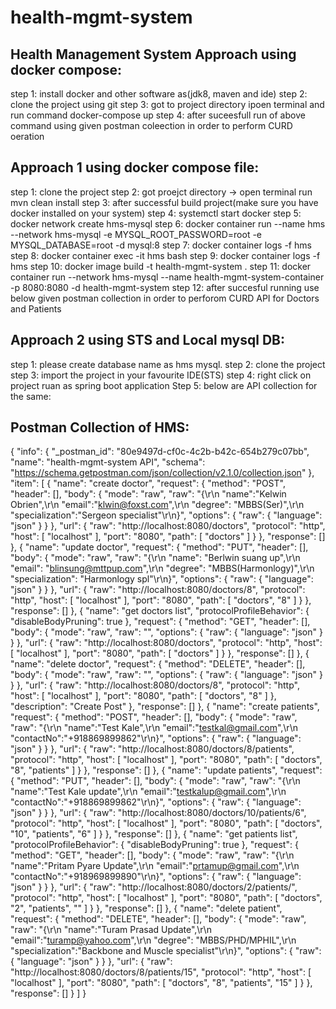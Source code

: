 # health-mgmt-system
Health Management System
Approach using docker compose:
-------------------------------------
step 1: install docker and other software as(jdk8, maven and ide)
step 2: clone the project using git
step 3: got to project directory ipoen terminal and run command docker-compose up
step 4: after suceesfull run of above command using given postman coleection in order to perform CURD oeration

Approach 1 using docker compose file:
-----------------------------------------
step 1: clone the project 
step 2: got proejct directory -> open terminal run  mvn clean install
step 3: after successful build project(make sure you have docker installed on your system)
step 4: systemctl start docker
step 5: docker network create hms-mysql
step 6: docker container run --name hms --network hms-mysql -e MYSQL_ROOT_PASSWORD=root -e MYSQL_DATABASE=root -d mysql:8
step 7: docker container logs -f hms
step 8: docker container exec -it hms bash
step 9: docker container logs -f hms
step 10: docker image build -t health-mgmt-system .
step 11: docker container run --network hms-mysql --name health-mgmt-system-container -p 8080:8080 -d health-mgmt-system
step 12: after succesful running use below given postman collection in order to perforom CURD API for Doctors and Patients

Approach 2 using STS and Local mysql DB:
-----------------------------------------
step 1: please create database name as hms mysql.
step 2: clone the project 
step 3: import the project in your favourite IDE(STS)
step 4: right click on project ruan as spring boot application
Step 5: below are API collection for the same:

Postman Collection of HMS:
-----------------------------
{
	"info": {
		"_postman_id": "80e9497d-cf0c-4c2b-b42c-654b279c07bb",
		"name": "health-mgmt-system API",
		"schema": "https://schema.getpostman.com/json/collection/v2.1.0/collection.json"
	},
	"item": [
		{
			"name": "create doctor",
			"request": {
				"method": "POST",
				"header": [],
				"body": {
					"mode": "raw",
					"raw": "{\r\n    \"name\":\"Kelwin Obrien\",\r\n    \"email\":\"klwin@foxst.com\",\r\n    \"degree\": \"MBBS(Ser)\",\r\n    \"specialization\":\"Sergeon specialist\"\r\n}",
					"options": {
						"raw": {
							"language": "json"
						}
					}
				},
				"url": {
					"raw": "http://localhost:8080/doctors",
					"protocol": "http",
					"host": [
						"localhost"
					],
					"port": "8080",
					"path": [
						"doctors"
					]
				}
			},
			"response": []
		},
		{
			"name": "update doctor",
			"request": {
				"method": "PUT",
				"header": [],
				"body": {
					"mode": "raw",
					"raw": "{\r\n    \"name\": \"Berlwin suang up\",\r\n    \"email\": \"blinsung@mttpup.com\",\r\n    \"degree\": \"MBBS(Harmonlogy)\",\r\n    \"specialization\": \"Harmonlogy spl\"\r\n}",
					"options": {
						"raw": {
							"language": "json"
						}
					}
				},
				"url": {
					"raw": "http://localhost:8080/doctors/8",
					"protocol": "http",
					"host": [
						"localhost"
					],
					"port": "8080",
					"path": [
						"doctors",
						"8"
					]
				}
			},
			"response": []
		},
		{
			"name": "get doctors list",
			"protocolProfileBehavior": {
				"disableBodyPruning": true
			},
			"request": {
				"method": "GET",
				"header": [],
				"body": {
					"mode": "raw",
					"raw": "",
					"options": {
						"raw": {
							"language": "json"
						}
					}
				},
				"url": {
					"raw": "http://localhost:8080/doctors",
					"protocol": "http",
					"host": [
						"localhost"
					],
					"port": "8080",
					"path": [
						"doctors"
					]
				}
			},
			"response": []
		},
		{
			"name": "delete doctor",
			"request": {
				"method": "DELETE",
				"header": [],
				"body": {
					"mode": "raw",
					"raw": "",
					"options": {
						"raw": {
							"language": "json"
						}
					}
				},
				"url": {
					"raw": "http://localhost:8080/doctors/8",
					"protocol": "http",
					"host": [
						"localhost"
					],
					"port": "8080",
					"path": [
						"doctors",
						"8"
					]
				},
				"description": "Create Post"
			},
			"response": []
		},
		{
			"name": "create patients",
			"request": {
				"method": "POST",
				"header": [],
				"body": {
					"mode": "raw",
					"raw": "{\r\n    \"name\":\"Test Kale\",\r\n    \"email\":\"testkal@gmail.com\",\r\n    \"contactNo\":\"+918869899862\"\r\n}",
					"options": {
						"raw": {
							"language": "json"
						}
					}
				},
				"url": {
					"raw": "http://localhost:8080/doctors/8/patients",
					"protocol": "http",
					"host": [
						"localhost"
					],
					"port": "8080",
					"path": [
						"doctors",
						"8",
						"patients"
					]
				}
			},
			"response": []
		},
		{
			"name": "update patients",
			"request": {
				"method": "PUT",
				"header": [],
				"body": {
					"mode": "raw",
					"raw": "{\r\n    \"name\":\"Test Kale update\",\r\n    \"email\":\"testkalup@gmail.com\",\r\n    \"contactNo\":\"+918869899862\"\r\n}",
					"options": {
						"raw": {
							"language": "json"
						}
					}
				},
				"url": {
					"raw": "http://localhost:8080/doctors/10/patients/6",
					"protocol": "http",
					"host": [
						"localhost"
					],
					"port": "8080",
					"path": [
						"doctors",
						"10",
						"patients",
						"6"
					]
				}
			},
			"response": []
		},
		{
			"name": "get patients list",
			"protocolProfileBehavior": {
				"disableBodyPruning": true
			},
			"request": {
				"method": "GET",
				"header": [],
				"body": {
					"mode": "raw",
					"raw": "{\r\n    \"name\":\"Pritam Pyare Update\",\r\n    \"email\":\"prtamup@gmail.com\",\r\n    \"contactNo\":\"+918969899890\"\r\n}",
					"options": {
						"raw": {
							"language": "json"
						}
					}
				},
				"url": {
					"raw": "http://localhost:8080/doctors/2/patients/",
					"protocol": "http",
					"host": [
						"localhost"
					],
					"port": "8080",
					"path": [
						"doctors",
						"2",
						"patients",
						""
					]
				}
			},
			"response": []
		},
		{
			"name": "delete patient",
			"request": {
				"method": "DELETE",
				"header": [],
				"body": {
					"mode": "raw",
					"raw": "{\r\n    \"name\":\"Turam Prasad Update\",\r\n    \"email\":\"turamp@yahoo.com\",\r\n    \"degree\": \"MBBS/PHD/MPHIL\",\r\n    \"specialization\":\"Backbone and Muscle specialist\"\r\n}",
					"options": {
						"raw": {
							"language": "json"
						}
					}
				},
				"url": {
					"raw": "http://localhost:8080/doctors/8/patients/15",
					"protocol": "http",
					"host": [
						"localhost"
					],
					"port": "8080",
					"path": [
						"doctors",
						"8",
						"patients",
						"15"
					]
				}
			},
			"response": []
		}
	]
}
